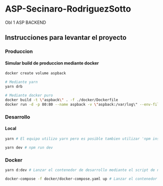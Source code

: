 # ASP-Secinaro-RodriguezSotto

Obl 1 ASP BACKEND

## Instrucciones para levantar el proyecto

### Produccion

#### Simular build de produccion mediante docker

```bash
docker create volume aspback

# Mediante yarn
yarn drb

# Mediante docker puro
docker build -t \"aspback\" . -f ./docker/Dockerfile
docker run -d -p 80:80 --name aspback -v \"aspback:/var/log\" --env-file ./env
```

### Desarrollo

#### Local

```bash
yarn # El equipo utilizo yarn pero es posible tambien utilizar 'npm install'

yarn dev # npm run dev
```

### Docker

```bash
yarn d:dev # Lanzar el contenedor de desarrollo mediante el script de npm

docker-compose -f docker/docker-compose.yaml up # Lanzar el contenedor de desarrollo mediante docker-compose directo
```
